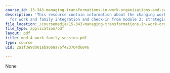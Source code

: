 ```yaml
---
course_id: 15-343-managing-transformations-in-work-organizations-and-society-spring-2002
description: 'This resource contain information about the changing workforce: implications
  for work and family integration and check-in from module 3: strategic partnerships.'
file_location: /coursemedia/15-343-managing-transformations-in-work-organizations-and-society-spring-2002/2a1f3e9d001aba068a76f423704d6846_mod_4_work_family_session.pdf
file_type: application/pdf
layout: pdf
title: mod_4_work_family_session.pdf
type: course
uid: 2a1f3e9d001aba068a76f423704d6846

---
```

None
